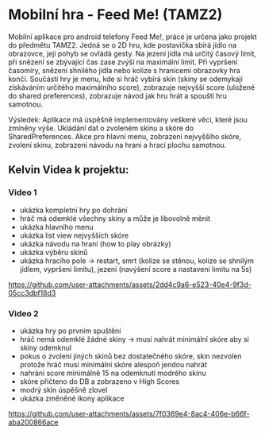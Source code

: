 # Mobilní hra - Feed Me! (TAMZ2)

Mobilní aplikace pro android telefony Feed Me!, práce je určena jako projekt do předmětu TAMZ2.
Jedná se o 2D hru, kde postavička sbírá jídlo na obrazovce, její pohyb se ovládá gesty. Na jezení jídla má určitý časový limit, při snězení se zbývající čas zase zvýší na maximální limit. Při vypršení časomíry, snězení shnilého jídla nebo kolize s hranicemi obrazovky hra končí.
Součástí hry je menu, kde si hráč vybírá skin (skiny se odemykají získáváním určitého maximálního score), zobrazuje nejvyšší score (uložené do shared preferences), zobrazuje návod jak hru hrát a spouští hru samotnou.

Výsledek:
Aplikace má úspěšně implementovány veškeré věci, které jsou zmíněny výše. Ukládání dat o zvoleném skinu a skóre do SharedPreferences. Akce pro hlavní menu, zobrazení nejvyššího skóre, zvolení skinu, zobrazení návodu na hraní a hrací plochu samotnou.

## Kelvin Videa k projektu:
### Video 1
- ukázka kompletní hry po dohrání
- hráč má odemklé všechny skiny a může je libovolně měnit
- ukázka hlavního menu
- ukázka list view nejvyšších skóre
- ukázka návodu na hraní (how to play obrázky)
- ukázka výběru skinů
- ukázka hracího pole -> restart, smrt (kolize se stěnou, kolize se shnilým jídlem, vypršení limitu), jezení (navýšení score a nastavení limitu na 5s)

https://github.com/user-attachments/assets/2dd4c9a6-e523-40e4-9f3d-05cc3dbf18d3

### Video 2
- ukázka hry po prvním spuštění
- hráč nemá odemklé žádné skiny -> musí nahrát minimální skóre aby si skiny odemknul
- pokus o zvolení jiných skinů bez dostatečného skóre, skin nezvolen protože hráč musí minimální skóre alespoň jendou nahrát
- nahrání score minimálně 15 na odemknutí modrého skinu
- skóre přičteno do DB a zobrazeno v High Scores
- modrý skin úspěšně zlovel
- ukázka změněné ikony aplikace

https://github.com/user-attachments/assets/7f0369e4-8ac4-406e-b66f-aba200866ace
